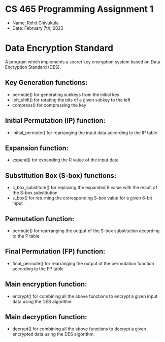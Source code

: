 # CS 465 Programming Assignment 1

- Name: Rohit Chivukula 
- Date: February 7th, 2023 

# Data Encryption Standard
A program which implements a secret key encryption system based on Data Encryption Standard (DES). 

## Key Generation functions:
- permute() for generating subkeys from the initial key
- left_shift() for rotating the bits of a given subkey to the left
- compress() for compressing the key

## Initial Permutation (IP) function:
- initial_permute() for rearranging the input data according to the IP table

## Expansion function:
- expand() for expanding the R value of the input data

## Substitution Box (S-box) functions:
- s_box_substitute() for replacing the expanded R value with the result of the S-box substitution
- s_box() for returning the corresponding S-box value for a given 6-bit input

## Permutation function:
- permute() for rearranging the output of the S-box substitution according to the P table

## Final Permutation (FP) function:
- final_permute() for rearranging the output of the permutation function according to the FP table

## Main encryption function:
- encrypt() for combining all the above functions to encrypt a given input data using the DES algorithm

## Main decryption function:
- decrypt() for combining all the above functions to decrypt a given encrypted data using the DES algorithm.

